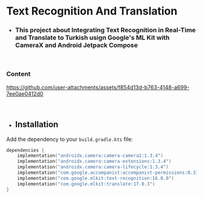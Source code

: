 # Text Recognition And Translation

- ###  This project about Integrating Text Recognition in Real-Time and Translate to Turkish usign Google's ML Kit with CameraX and Android Jetpack Compose

</br>

### Content



https://github.com/user-attachments/assets/f854d13d-b763-4148-a699-7ee0ae0412d0


</br>

- ## Installation

Add the dependency to your `build.gradle.kts` file:

```kotlin
dependencies {
    implementation("androidx.camera:camera-camera2:1.3.4")
    implementation("androidx.camera:camera-extensions:1.3.4")
    implementation("androidx.camera:camera-lifecycle:1.3.4")
    implementation("com.google.accompanist:accompanist-permissions:0.31.6-rc")
    implementation("com.google.mlkit:text-recognition:16.0.0")
    implementation("com.google.mlkit:translate:17.0.3")
}
```
